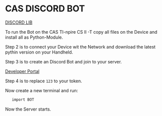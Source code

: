# CAS DISCORD BOT

[DISCORD LIB]("https://pypi.org/project/discord.py/")

To run the Bot on the CAS TI-npire CS II -T copy all files on the Device
and install all as Python-Module.

Step 2 is to connect your Device wit the Network and download the latest pythin version on your Handheld.

Step 3 is to create an Discord Bot and join to your server.

[Developer Portal]("https://discord.com/login?redirect_to=%2Fdevelopers%2Fapplications")

Step 4 is to replace `123` to your token.

Now create a new terminal and run:
````bash
   import BOT
````

Now the Server starts.
